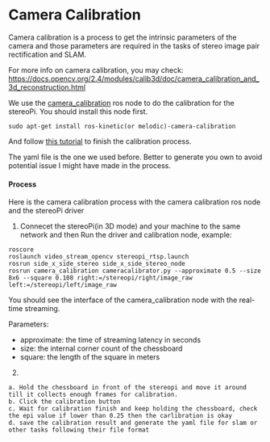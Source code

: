 # Camera Calibration

Camera calibration is a process to get the intrinsic parameters of the camera and those parameters are required in the tasks of stereo image pair rectification and SLAM.

For more info on camera calibration, you may check: https://docs.opencv.org/2.4/modules/calib3d/doc/camera_calibration_and_3d_reconstruction.html

We use the [camera_calibration](http://wiki.ros.org/camera_calibration) ros node to do the calibration for the stereoPi. You should install this node first.
```
sudo apt-get install ros-kinetic(or melodic)-camera-calibration
```

And follow [this tutorial](http://wiki.ros.org/camera_calibration/Tutorials/StereoCalibration) to finish the calibration process.

The yaml file is the one we used before. Better to generate you own to avoid potential issue I might have made in the process.

#### Process
Here is the camera calibration process with the camera calibration ros node and the stereoPi driver

1. Connecet the stereoPi(in 3D mode) and your machine to the same network and then Run the driver and calibration node, example:
```
roscore
roslaunch video_stream_opencv stereopi_rtsp.launch
rosrun side_x_side_stereo side_x_side_stereo_node
rosrun camera_calibration cameracalibrator.py --approximate 0.5 --size 8x6 --square 0.108 right:=/stereopi/right/image_raw left:=/stereopi/left/image_raw
```
You should see the interface of the camera_calibration node with the real-time streaming.

Parameters:
* approximate: the time of streaming latency in seconds
* size: the internal corner count of the chessboard
* square: the length of the square in meters

2. 

    a. Hold the chessboard in front of the stereopi and move it around till it collects enough frames for calibration. 
    b. Click the calibration button
    c. Wait for calibration finish and keep holding the chessboard, check the epi value if lower than 0.25 then the carlibration is okay
    d. save the calibration result and generate the yaml file for slam or other tasks following their file format





